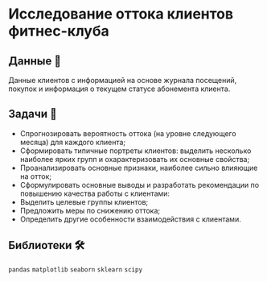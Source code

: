 
# Исследование оттока клиентов фитнес-клуба

## Данные 📁

Данные клиентов с информацией на основе журнала посещений, покупок и информация о текущем статусе абонемента клиента.

## Задачи 📝

- Спрогнозировать вероятность оттока (на уровне следующего месяца) для каждого клиента;
- Сформировать типичные портреты клиентов: выделить несколько наиболее ярких групп и охарактеризовать их основные свойства;
- Проанализировать основные признаки, наиболее сильно влияющие на отток;
- Сформулировать основные выводы и разработать рекомендации по повышению качества работы с клиентами:
- Выделить целевые группы клиентов;
- Предложить меры по снижению оттока;
- Определить другие особенности взаимодействия с клиентами.

## Библиотеки 🛠️

`pandas` `matplotlib` `seaborn` `sklearn` `scipy`
